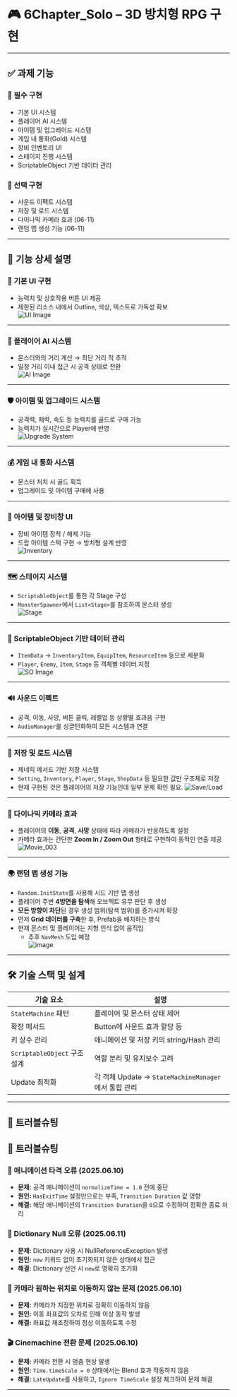 # 🎮 6Chapter_Solo – 3D 방치형 RPG 구현
---

## ✅ 과제 기능

### 🔹 필수 구현

- 기본 UI 시스템  
- 플레이어 AI 시스템  
- 아이템 및 업그레이드 시스템  
- 게임 내 통화(Gold) 시스템  
- 장비 인벤토리 UI  
- 스테이지 진행 시스템  
- ScriptableObject 기반 데이터 관리  

### 🔸 선택 구현

- 사운드 이펙트 시스템  
- 저장 및 로드 시스템
- 다이나믹 카메라 효과 (06-11)
- 랜덤 맵 생성 기능 (06-11)

---

## 🧩 기능 상세 설명

### 📌 기본 UI 구현
- 능력치 및 상호작용 버튼 UI 제공  
- 제한된 리소스 내에서 Outline, 색상, 텍스트로 가독성 확보  
![UI Image](https://github.com/user-attachments/assets/445edadf-8029-45e7-a444-3dd90a04bfcc)

---

### 🤖 플레이어 AI 시스템
- 몬스터와의 거리 계산 → 최단 거리 적 추적  
- 일정 거리 이내 접근 시 공격 상태로 전환  
![AI Image](https://github.com/user-attachments/assets/47097b6d-a393-484e-a87a-619142b9c29e)

---

### 🛡️ 아이템 및 업그레이드 시스템
- 공격력, 체력, 속도 등 능력치를 골드로 구매 가능  
- 능력치가 실시간으로 Player에 반영  
![Upgrade System](https://github.com/user-attachments/assets/f8d51cad-55ac-4225-8daf-798d19954846)

---

### 💰 게임 내 통화 시스템
- 몬스터 처치 시 골드 획득  
- 업그레이드 및 아이템 구매에 사용  

---

### 🎒 아이템 및 장비창 UI
- 장비 아이템 장착 / 해제 기능  
- 드랍 아이템 스택 구현 → 방치형 설계 반영  
![Inventory](https://github.com/user-attachments/assets/7aa42c0d-a986-4690-94d5-52ebd7fdf5d4)

---

### 🗺️ 스테이지 시스템
- `ScriptableObject`를 통한 각 Stage 구성  
- `MonsterSpawner`에서 `List<Stage>`를 참조하여 몬스터 생성  
![Stage](https://github.com/user-attachments/assets/364ac56e-cb91-47fe-8564-11277a2b4992)

---

### 🧱 ScriptableObject 기반 데이터 관리
- `ItemData` → `InventoryItem`, `EquipItem`, `ResourceItem` 등으로 세분화  
- `Player`, `Enemy`, `Item`, `Stage` 등 객체별 데이터 지정  
![SO Image](https://github.com/user-attachments/assets/0cccbfba-3dae-4b05-90ad-17a810b0009a)

---

### 🔊 사운드 이펙트
- 공격, 이동, 사망, 버튼 클릭, 레벨업 등 상황별 효과음 구현  
- `AudioManager`를 싱글턴화하여 모든 시스템과 연결

---

### 💾 저장 및 로드 시스템
- 제네릭 메서드 기반 저장 시스템  
- `Setting`, `Inventory`, `Player`, `Stage`, `ShopData` 등 필요한 값만 구조체로 저장
- 현재 구현된 것은 플레이어의 저장 기능인데 일부 문제 확인 필요.
![Save/Load](https://github.com/user-attachments/assets/abc22158-3775-4bbf-8a1a-210d8ec59713)

---

### 🔄 다이나믹 카메라 효과
- 플레이어의 **이동**, **공격**, **사망** 상태에 따라 카메라가 반응하도록 설정  
- 카메라 효과는 간단한 **Zoom In / Zoom Out** 형태로 구현하여 동적인 연출 제공  
![Movie_003](https://github.com/user-attachments/assets/e5f93eda-b0c1-4771-a1bb-4f6217435b33)

---

### 🌍 랜덤 맵 생성 기능
- `Random.InitState`를 사용해 시드 기반 맵 생성  
- 플레이어 주변 **4방면을 탐색**해 오브젝트 유무 판단 후 생성  
- **모든 방향이 차단**된 경우 생성 범위(탐색 범위)를 증가시켜 확장  
- 먼저 **Grid 데이터를 구축**한 후, Prefab을 배치하는 방식  
- 현재 몬스터 및 플레이어는 지형 인식 없이 움직임  
  - 추후 `NavMesh` 도입 예정  
![image](https://github.com/user-attachments/assets/c8e0c449-d8ae-4726-88c2-3751c3b8d61b)

---

## 🛠️ 기술 스택 및 설계

| 기술 요소 | 설명 |
|----------|------|
| `StateMachine` 패턴 | 플레이어 및 몬스터 상태 제어 |
| 확장 메서드 | Button에 사운드 효과 할당 등 |
| 키 상수 관리 | 애니메이션 및 저장 키의 string/Hash 관리 |
| `ScriptableObject` 구조 설계 | 역할 분리 및 유지보수 고려 |
| Update 최적화 | 각 객체 Update → `StateMachineManager`에서 통합 관리 |

---

## 🐞 트러블슈팅

## 🐞 트러블슈팅

### 🎯 애니메이션 타격 오류 (2025.06.10)
- **문제:** 공격 애니메이션이 `normalizeTime = 1.0` 전에 중단  
- **원인:** `HasExitTime` 설정만으로는 부족, `Transition Duration` 값 영향  
- **해결:** 해당 애니메이션의 `Transition Duration`을 `0`으로 수정하여 정확한 종료 처리

### 🧩 Dictionary Null 오류 (2025.06.11)
- **문제:** Dictionary 사용 시 NullReferenceException 발생  
- **원인:** `new` 키워드 없이 초기화되지 않은 상태에서 접근  
- **해결:** Dictionary 선언 시 `new`로 명확히 초기화  

### 🎥 카메라 원하는 위치로 이동하지 않는 문제 (2025.06.10)
- **문제:** 카메라가 지정한 위치로 정확히 이동하지 않음  
- **원인:** 이동 좌표값의 오차로 인해 이상 동작 발생  
- **해결:** 좌표값 재조정하여 정상 이동하도록 수정  

### 🎬 Cinemachine 전환 문제 (2025.06.10)
- **문제:** 카메라 전환 시 멈춤 현상 발생  
- **원인:** `Time.timeScale = 0` 상태에서는 Blend 효과 작동하지 않음  
- **해결:** `LateUpdate`를 사용하고, `Ignore TimeScale` 설정 체크하여 문제 해결  

---
